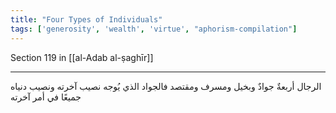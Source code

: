 ```yaml
---
title: "Four Types of Individuals"
tags: ['generosity', 'wealth', 'virtue', "aphorism-compilation"]
---
```


 Section 119 in [[al-Adab al-ṣaghīr]]

---
الرجال أربعةٌ جوادٌ وبخيل ومسرف ومقتصد فالجواد الذي يُوجه نصيب آخرته ونصيب دنياه جميعًا في أمر آخرته
